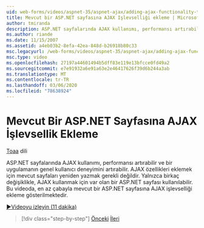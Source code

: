 ```yaml
---
uid: web-forms/videos/aspnet-35/aspnet-ajax/adding-ajax-functionality-to-an-existing-aspnet-page
title: Mevcut bir ASP.NET sayfasına AJAX Işlevselliği ekleme | Microsoft Docs
author: tmiranda
description: ASP.NET sayfalarında AJAX kullanımı, performansı artırabilir ve bir uygulamanın genel kullanıcı deneyimini artırabilir. Varolan sayfaları yeniden yazmak gerekli değildir...
ms.author: riande
ms.date: 11/15/2007
ms.assetid: a4eb03b2-8efa-42ea-848d-b26918b80c33
msc.legacyurl: /web-forms/videos/aspnet-35/aspnet-ajax/adding-ajax-functionality-to-an-existing-aspnet-page
msc.type: video
ms.openlocfilehash: 27197a44601494b5dff83e119e13bfcce0fd49a2
ms.sourcegitcommit: e7e91932a6e91a63e2e46417626f39d6b244a3ab
ms.translationtype: MT
ms.contentlocale: tr-TR
ms.lasthandoff: 03/06/2020
ms.locfileid: "78638924"
---
```

# <a name="adding-ajax-functionality-to-an-existing-aspnet-page"></a>Mevcut Bir ASP.NET Sayfasına AJAX İşlevsellik Ekleme

[Toaa](https://github.com/tmiranda) dili

ASP.NET sayfalarında AJAX kullanımı, performansı artırabilir ve bir uygulamanın genel kullanıcı deneyimini artırabilir. AJAX özellikleri eklemek için mevcut sayfaları yeniden yazmak gerekli değildir. Yalnızca birkaç değişiklikle, AJAX kullanmak için var olan bir ASP.NET sayfası kullanılabilir. Bu videoda, en az çabayla mevcut bir ASP.NET sayfasına AJAX işlevselliği ekleme gösterilmektedir.

[&#9654;Videoyu izleyin (11 dakika)](https://channel9.msdn.com/Blogs/ASP-NET-Site-Videos/adding-ajax-functionality-to-an-existing-aspnet-page)

> [!div class="step-by-step"]
> [Önceki](aspnet-ajax-support-in-visual-studio-2008.md)
> [İleri](creating-and-using-an-ajax-enabled-web-service-in-a-web-site.md)
